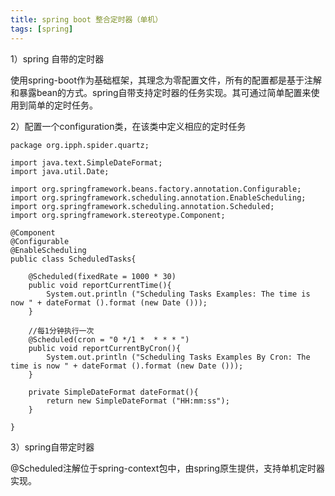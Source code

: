 ```yaml
---
title: spring boot 整合定时器（单机）
tags: [spring]
---
```


1）spring 自带的定时器

使用spring-boot作为基础框架，其理念为零配置文件，所有的配置都是基于注解和暴露bean的方式。spring自带支持定时器的任务实现。其可通过简单配置来使用到简单的定时任务。

2）配置一个configuration类，在该类中定义相应的定时任务

```
package org.ipph.spider.quartz;

import java.text.SimpleDateFormat;
import java.util.Date;

import org.springframework.beans.factory.annotation.Configurable;
import org.springframework.scheduling.annotation.EnableScheduling;
import org.springframework.scheduling.annotation.Scheduled;
import org.springframework.stereotype.Component;

@Component
@Configurable
@EnableScheduling
public class ScheduledTasks{

    @Scheduled(fixedRate = 1000 * 30)
    public void reportCurrentTime(){
        System.out.println ("Scheduling Tasks Examples: The time is now " + dateFormat ().format (new Date ()));
    }

    //每1分钟执行一次
    @Scheduled(cron = "0 */1 *  * * * ")
    public void reportCurrentByCron(){
        System.out.println ("Scheduling Tasks Examples By Cron: The time is now " + dateFormat ().format (new Date ()));
    }

    private SimpleDateFormat dateFormat(){
        return new SimpleDateFormat ("HH:mm:ss");
    }
    
}
```

3）spring自带定时器

@Scheduled注解位于spring-context包中，由spring原生提供，支持单机定时器实现。